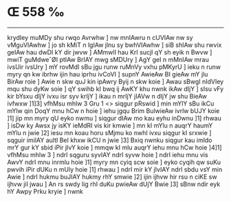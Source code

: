 # Œ 558 ‰
---
krydIey muMDy shu rwqo Avrwhw ] nw mnIAwru n cUVIAw nw sy vMguVIAwhw ]
jo sh kMiT n lgIAw jlnu sy bwhVIAwhw ] siB shIAw shu rwvix geIAw
hau dwDI kY dir jwvw ] AMmwlI hau KrI sucjI qY sh eyik n Bwvw ] mwiT
guMdweˆØI ptIAw BrIAY mwg sMDUry ] AgY geI n mMnIAw mrau ivsUir ivsUry ]
mY rovMdI sBu jgu runw ruMnVy vxhu pMKyrU ] ieku n runw myry qn kw ibrhw
ijin hau iprhu ivCoVI ] supnY AwieAw BI gieAw mY jlu BirAw roie ]
Awie n skw quJ kin ipAwry Byij n skw koie ] Awau sBwgI nIdVIey mqu
shu dyKw soie ] qY swihb kI bwq ij AwKY khu nwnk ikAw dIjY ] sIsu vFy
kir bYsxu dIjY ivxu isr syv krIjY ] ikau n mrIjY jIAVw n dIjY jw shu
BieAw ivfwxw ]1]3]
vfhMsu mhlw 3 Gru 1
<> siqgur pRswid ]
min mYlY sBu ikCu mYlw qin DoqY mnu hCw n hoie ] iehu jgqu Brim
BulwieAw ivrlw bUJY koie ]1] jip mn myry qU eyko nwmu ] siqgur dIAw mo
kau eyhu inDwnu ]1] rhwau ] isDw ky Awsx jy isKY ieMdRI vis kir kmwie
] mn kI mYlu n auqrY haumY mYlu n jwie ]2] iesu mn koau horu sMjmu ko
nwhI ivxu siqgur kI srxwie ] sqguir imilAY aultI BeI khxw ikCU n
jwie ]3] Bxiq nwnku siqgur kau imldo mrY gur kY sbid iPir jIvY koie
] mmqw kI mlu auqrY iehu mnu hCw hoie ]4]1] vfhMsu mhlw 3 ] ndrI
sqguru syvIAY ndrI syvw hoie ] ndrI iehu mnu vis AwvY ndrI mnu inrmlu
hoie ]1] myry mn cyiq scw soie ] eyko cyqih qw suKu pwvih iPir dUKu n
mUly hoie ]1] rhwau ] ndrI mir kY jIvIAY ndrI sbdu vsY min Awie ]
ndrI hukmu buJIAY hukmy rhY smwie ]2] ijin ijhvw hir rsu n ciKE sw
ijhvw jil jwau ] An rs swdy lig rhI duKu pwieAw dUjY Bwie ]3] sBnw
ndir eyk hY Awpy Prku kryie ] nwnk
####

